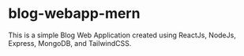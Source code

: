 # blog-webapp-mern
This is a simple Blog Web Application created using ReactJs, NodeJs, Express, MongoDB, and TailwindCSS.
